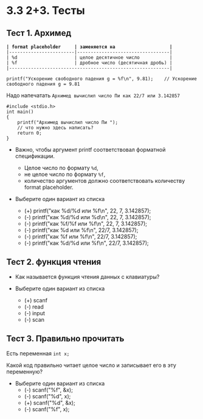 # 3.3 2+3. Тесты

## **Тест 1. Архимед**  

**`| format placeholder     | заменяется на                    |`**  
`|------------------------|----------------------------------|`  
`| %d                     | целое десятичное число           |`  
`| %f                     | дробное число (десятичная дробь) |`  
`|-----------------------------------------------------------|`  

`printf("Ускорение свободного падения g = %f\n", 9.81);    // Ускорение свободного падения g = 9.81`  

Надо напечатать `Архимед вычислил число Пи как 22/7 или 3.142857`  

```// Листинг 1
#include <stdio.h>
int main()
{
    printf("Архимед вычислил число Пи ");
    // что нужно здесь написать?
    return 0;
}
```  

* Важно, чтобы аргумент printf соответствовал форматной спецификации.
  * Целое число по формату `%d`,
  * не целое число по формату `%f`,
  * количество аргументов должно соответствовать количеству format placeholder.

* Выберите один вариант из списка
  * (+) printf("как %d/%d или %f\n", 22, 7, 3.142857);
  * (-) printf("как %d/%d или %d\n", 22, 7, 3.142857);
  * (-) printf("как %f/%f или %f\n", 22, 7, 3.142857);
  * (-) printf("как %d или %f\n", 22/7, 3.142857);
  * (-) printf("как %f или %f\n", 22/7, 3.142857);
  * (-) printf("как %d/%d или %f\n", 22/7, 3.142857);

## **Тест 2. функция чтения**

* Как называется функция чтения данных с клавиатуры?

* Выберите один вариант из списка
  * (+) scanf
  * (-) read
  * (-) input
  * (-) scan

## **Тест 3. Правильно прочитать**

Есть переменная `int x;`  

Какой код правильно читает целое число и записывает его в эту переменную?  

* Выберите один вариант из списка
  * (-) scanf("%f", &x);
  * (-) scanf("%d", x);
  * (+) scanf("%d", &x);
  * (-) scanf("%f", x);
